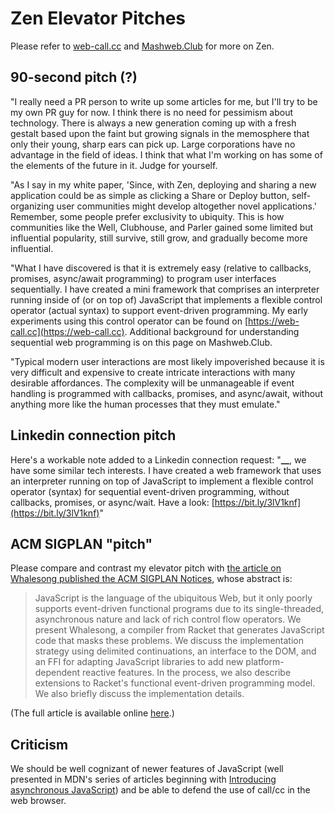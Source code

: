 # Zen Elevator Pitches

Please refer to [web-call.cc](https://web-call.cc/) and [Mashweb.Club](https://mashweb.club/) for more on Zen.

## 90-second pitch \(?\)

"I really need a PR person to write up some articles for me, but I'll try to be my own PR guy for now. I think there is no need for pessimism about technology. There is always a new generation coming up with a fresh gestalt based upon the faint but growing signals in the memosphere that only their young, sharp ears can pick up. Large corporations have no advantage in the field of ideas. I think that what I'm working on has some of the elements of the future in it. Judge for yourself.

"As I say in my white paper, 'Since, with Zen, deploying and sharing a new application could be as simple as clicking a Share or Deploy button, self-organizing user communities might develop altogether novel applications.' Remember, some people prefer exclusivity to ubiquity. This is how communities like the Well, Clubhouse, and Parler gained some limited but influential popularity, still survive, still grow, and gradually become more influential.

"What I have discovered is that it is extremely easy \(relative to callbacks, promises, async/await programming\) to program user interfaces sequentially. I have created a mini framework that comprises an interpreter running inside of \(or on top of\) JavaScript that implements a flexible control operator \(actual syntax\) to support event-driven programming. My early experiments using this control operator can be found on [https://web-call.cc](https://web-call.cc). Additional background for understanding sequential web programming is on this page on Mashweb.Club.

"Typical modern user interactions are most likely impoverished because it is very difficult and expensive to create intricate interactions with many desirable affordances. The complexity will be unmanageable if event handling is programmed with callbacks, promises, and async/await, without anything more like the human processes that they must emulate."

## Linkedin connection pitch

Here's a workable note added to a Linkedin connection request: "**\_\_**, we have some similar tech interests. I have created a web framework that uses an interpreter running on top of JavaScript to implement a flexible control operator \(syntax\) for sequential event-driven programming, without callbacks, promises, or async/wait. Have a look: [https://bit.ly/3lV1knf](https://bit.ly/3lV1knf)"

## ACM SIGPLAN "pitch"

Please compare and contrast my elevator pitch with [the article on Whalesong published the ACM SIGPLAN Notices](https://dl.acm.org/doi/abs/10.1145/2578856.2508172), whose abstract is:

> JavaScript is the language of the ubiquitous Web, but it only poorly supports event-driven functional programs due to its single-threaded, asynchronous nature and lack of rich control flow operators. We present Whalesong, a compiler from Racket that generates JavaScript code that masks these problems. We discuss the implementation strategy using delimited continuations, an interface to the DOM, and an FFI for adapting JavaScript libraries to add new platform-dependent reactive features. In the process, we also describe extensions to Racket's functional event-driven programming model. We also briefly discuss the implementation details.

\(The full article is available online [here](https://cs.brown.edu/~sk/Publications/Papers/Published/yk-whalesong-racket-browser/paper.pdf).\)

## Criticism

We should be well cognizant of newer features of JavaScript \(well presented in MDN's series of articles beginning with [Introducing asynchronous JavaScript](https://developer.mozilla.org/en-US/docs/Learn/JavaScript/Asynchronous/Introducing)\) and be able to defend the use of call/cc in the web browser.

